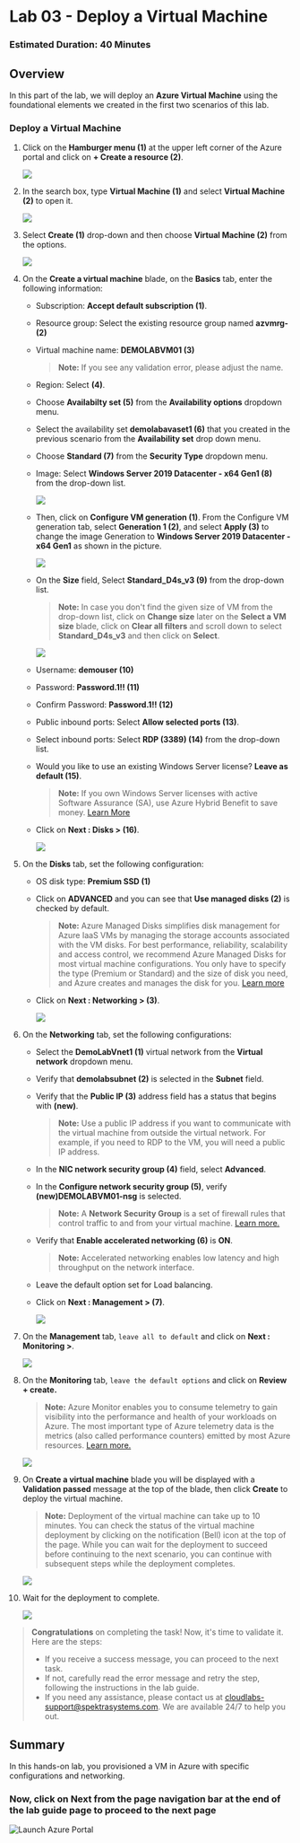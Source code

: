 ﻿# Lab 03 - Deploy a Virtual Machine

### Estimated Duration: 40 Minutes

## Overview
 
In this part of the lab, we will deploy an **Azure Virtual Machine** using the foundational elements we created in the first two scenarios of this lab.

### Deploy a Virtual Machine

1. Click on the **Hamburger menu (1)** at the upper left corner of the Azure portal and click on **+ Create a resource (2)**.

    ![](../instructions/images/Lab1-00.png)
     
1. In the search box, type **Virtual Machine (1)** and select  **Virtual Machine (2)** to open it.

      ![](../instructions/images/Lab2-00.png)

1. Select **Create (1)** drop-down and then choose **Virtual Machine (2)** from the options.

      ![](../instructions/images/lab2-image2.png)
   
1. On the **Create a virtual machine** blade, on the **Basics** tab, enter the following information:
  
    - Subscription: **Accept default subscription (1)**.
 
    - Resource group: Select the existing resource group named **azvmrg-<inject key="Deployment ID" enableCopy="false"/> (2)**
    
    - Virtual machine name: **DEMOLABVM01 (3)**

        > **Note:** If you see any validation error, please adjust the name.
     
    - Region: Select **<inject key="Region" enableCopy="false"/>** **(4)**.
 
    - Choose **Availabilty set (5)** from the **Availability options** dropdown menu.

    - Select the availability set **demolabavaset1 (6)** that you created in the previous scenario from the **Availability set** drop down menu.
     
    -  Choose **Standard (7)** from the **Security Type** dropdown menu.

    - Image: Select **Windows Server 2019 Datacenter - x64 Gen1 (8)** from the drop-down list.

       ![](../instructions/images/Lab2-07.png)

    - Then, click on **Configure VM generation (1)**. From the Configure VM generation tab, select **Generation 1 (2)**, and select **Apply (3)** to change the image Generation to **Windows Server 2019 Datacenter - x64 Gen1** as shown in the picture.
   
      ![](images/avm8.png)

    - On the **Size** field, Select **Standard_D4s_v3 (9)** from the drop-down list. 
          
        >**Note:** In case you don't find the given size of VM from the drop-down list, click on **Change size** later on the **Select a VM size** blade, click on **Clear all filters** and scroll down to select **Standard_D4s_v3** and then click on  **Select**.

        ![](images/avm9.png)     

    - Username: **demouser (10)**

    - Password: **Password.1!! (11)**

    - Confirm Password: **Password.1!! (12)**

    - Public inbound ports: Select **Allow selected ports (13)**.

    - Select inbound ports: Select **RDP (3389) (14)** from the drop-down list.

    - Would you like to use an existing Windows Server license? **Leave as default (15)**.

        > **Note:** If you own Windows Server licenses with active Software Assurance (SA), use Azure Hybrid Benefit to save money. [Learn More](https://azure.microsoft.com/en-us/pricing/hybrid-use-benefit/#services)
  
    - Click on **Next : Disks > (16)**.
  
       ![](images/avm10.png)

1. On the **Disks** tab, set the following configuration:

   - OS disk type: **Premium SSD (1)**

   - Click on **ADVANCED** and you can see that **Use managed disks (2)** is checked by default.

     > **Note:** Azure Managed Disks simplifies disk management for Azure IaaS VMs by managing the storage accounts associated with the VM disks. For best performance, reliability, scalability and access control, we recommend Azure Managed Disks for most virtual machine configurations. You only have to specify the type (Premium or Standard) and the size of disk you need, and Azure creates and manages the disk for you. [Learn more](https://docs.microsoft.com/en-us/azure/storage/storage-managed-disks-overview)
 
    -  Click on **Next : Networking > (3)**. 

       ![](./images/avm11.png)
     
1. On the **Networking** tab, set the following configurations:

    - Select the **DemoLabVnet1 (1)** virtual network from the **Virtual network** dropdown menu.

    - Verify that **demolabsubnet (2)** is selected in the **Subnet** field.

    - Verify that the **Public IP (3)** address field has a status that begins with **(new)**.

       > **Note:** Use a public IP address if you want to communicate with the virtual machine from outside the virtual network. For example, if you need to RDP to the VM, you will need a public IP address. 

   - In the **NIC network security group (4)** field, select **Advanced**. 

   - In the **Configure network security group (5)**, verify **(new)DEMOLABVM01-nsg** is selected.

       > **Note:** A **Network Security Group** is a set of firewall rules that control traffic to and from your virtual machine. [Learn more.](https://docs.microsoft.com/en-us/azure/virtual-network/virtual-networks-nsg)

   -  Verify that **Enable accelerated networking (6)** is **ON**.

       > **Note:** Accelerated networking enables low latency and high throughput on the network interface.
    
   - Leave the default option set for Load balancing.

   - Click on **Next : Management > (7)**. 

       ![](./images/Lab2-02.png)
       
1. On the **Management** tab, `leave all to default` and click on **Next : Monitoring >**.

      ![](./images/Lab2-03.png)

1. On the **Monitoring** tab, `leave the default options` and click on **Review + create.**

    > **Note:** Azure Monitor enables you to consume telemetry to gain visibility into the performance and health of your workloads on Azure. The most important type of Azure telemetry data is the metrics (also called performance counters) emitted by most Azure resources. [Learn more.](https://docs.microsoft.com/en-us/azure/monitoring-and-diagnostics/monitoring-overview-metrics)

      ![](./images/Lab2-04.png)

1. On **Create a virtual machine** blade you will be displayed with a **Validation passed** message at the top of the blade, then click **Create** to deploy the virtual machine. 

    > **Note:** Deployment of the virtual machine can take up to 10 minutes. You can check the status of the virtual machine deployment by clicking on the notification (Bell) icon at the top of the page. While you can wait for the deployment to succeed before continuing to the next scenario, you can continue with subsequent steps while the deployment completes.

    ![](images/Lab2-05.png)

1. Wait for the deployment to complete.

    ![](images/Lab2-06.png)

> **Congratulations** on completing the task! Now, it's time to validate it. Here are the steps:
> - If you receive a success message, you can proceed to the next task.
> - If not, carefully read the error message and retry the step, following the instructions in the lab guide. 
> - If you need any assistance, please contact us at cloudlabs-support@spektrasystems.com. We are available 24/7 to help you out.    

<validation step="9167bbff-7946-48a6-bef5-3c037f89f2e9" />


    
## Summary

In this hands-on lab, you provisioned a VM in Azure with specific configurations and networking.

### Now, click on **Next** from the page navigation bar at the end of the lab guide page to proceed to the next page

   ![Launch Azure Portal](../instructions/images/avm-18.png)
